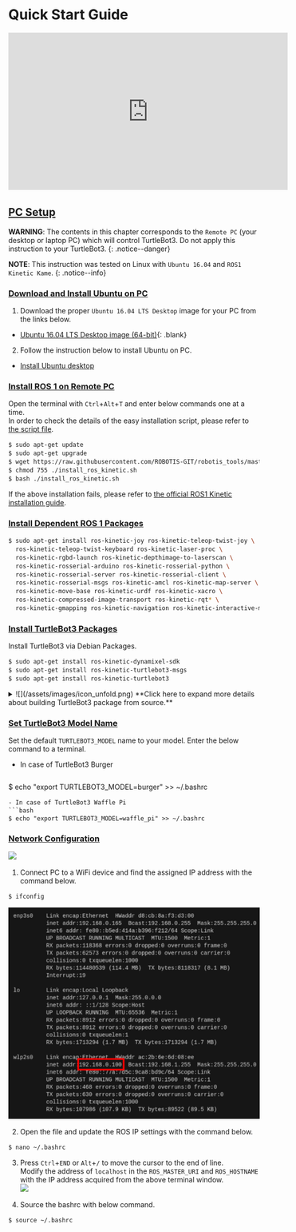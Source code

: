 
# Quick Start Guide

<iframe width="560" height="315" src="https://www.youtube.com/embed/ji2kQXgCjeM" frameborder="0" allow="accelerometer; autoplay; clipboard-write; encrypted-media; gyroscope; picture-in-picture" allowfullscreen></iframe>

## [PC Setup](#pc-setup)

**WARNING**: The contents in this chapter corresponds to the `Remote PC` (your desktop or laptop PC) which will control TurtleBot3. Do not apply this instruction to your TurtleBot3.
{: .notice--danger}

**NOTE**: This instruction was tested on Linux with `Ubuntu 16.04` and `ROS1 Kinetic Kame`.
{: .notice--info}

### [Download and Install Ubuntu on PC](#download-and-install-ubuntu-on-pc)

1. Download the proper `Ubuntu 16.04 LTS Desktop` image for your PC from the links below.
  - [Ubuntu 16.04 LTS Desktop image (64-bit)](https://releases.ubuntu.com/16.04.7/){: .blank}

2. Follow the instruction below to install Ubuntu on PC.
  - [Install Ubuntu desktop](https://ubuntu.com/tutorials/install-ubuntu-desktop#1-overview)

### [Install ROS 1 on Remote PC](#install-ros-1-on-remote-pc)

Open the terminal with `Ctrl`+`Alt`+`T` and enter below commands one at a time.  
In order to check the details of the easy installation script, please refer to [the script file](https://raw.githubusercontent.com/ROBOTIS-GIT/robotis_tools/master/install_ros_kinetic.sh).  
```bash
$ sudo apt-get update
$ sudo apt-get upgrade
$ wget https://raw.githubusercontent.com/ROBOTIS-GIT/robotis_tools/master/install_ros_kinetic.sh
$ chmod 755 ./install_ros_kinetic.sh 
$ bash ./install_ros_kinetic.sh
```

If the above installation fails, please refer to [the official ROS1 Kinetic installation guide](http://wiki.ros.org/kinetic/Installation/Ubuntu).

### [Install Dependent ROS 1 Packages](#install-dependent-ros-1-packages)

```bash
$ sudo apt-get install ros-kinetic-joy ros-kinetic-teleop-twist-joy \
  ros-kinetic-teleop-twist-keyboard ros-kinetic-laser-proc \
  ros-kinetic-rgbd-launch ros-kinetic-depthimage-to-laserscan \
  ros-kinetic-rosserial-arduino ros-kinetic-rosserial-python \
  ros-kinetic-rosserial-server ros-kinetic-rosserial-client \
  ros-kinetic-rosserial-msgs ros-kinetic-amcl ros-kinetic-map-server \
  ros-kinetic-move-base ros-kinetic-urdf ros-kinetic-xacro \
  ros-kinetic-compressed-image-transport ros-kinetic-rqt* \
  ros-kinetic-gmapping ros-kinetic-navigation ros-kinetic-interactive-markers
```

### [Install TurtleBot3 Packages](#install-turtlebot3-packages)

Install TurtleBot3 via Debian Packages.

```bash
$ sudo apt-get install ros-kinetic-dynamixel-sdk
$ sudo apt-get install ros-kinetic-turtlebot3-msgs
$ sudo apt-get install ros-kinetic-turtlebot3
```

<details>
<summary>
![](/assets/images/icon_unfold.png) **Click here to expand more details about building TurtleBot3 package from source.**
</summary>
In case you need to download the source codes and build them, please use the commands below.  
Make sure to remove the identical packages to avoid redundancy.  
```bash
$ sudo apt-get remove ros-kinetic-dynamixel-sdk
$ sudo apt-get remove ros-kinetic-turtlebot3-msgs
$ sudo apt-get remove ros-kinetic-turtlebot3
$ mkdir -p ~/catkin_ws/src
$ cd ~/catkin_ws/src/
$ git clone -b kinetic-devel https://github.com/ROBOTIS-GIT/DynamixelSDK.git
$ git clone -b kinetic-devel https://github.com/ROBOTIS-GIT/turtlebot3_msgs.git
$ git clone -b kinetic-devel https://github.com/ROBOTIS-GIT/turtlebot3.git
$ cd ~/catkin_ws && catkin_make
$ echo "source ~/catkin_ws/devel/setup.bash" >> ~/.bashrc
```
</details>

### [Set TurtleBot3 Model Name](#set-turtlebot3-model-name)
Set the default `TURTLEBOT3_MODEL` name to your model. Enter the below command to a terminal.  
- In case of TurtleBot3 Burger
  ```bash
$ echo "export TURTLEBOT3_MODEL=burger" >> ~/.bashrc
  ```
- In case of TurtleBot3 Waffle Pi
  ```bash
$ echo "export TURTLEBOT3_MODEL=waffle_pi" >> ~/.bashrc
  ```

### [Network Configuration](#network-configuration)

![](/assets/images/platform/turtlebot3/software/network_configuration.png)

1. Connect PC to a WiFi device and find the assigned IP address with the command below.  
  ```bash
$ ifconfig
  ```  
  ![](/assets/images/platform/turtlebot3/software/network_configuration2.png)

2. Open the file and update the ROS IP settings with the command below.  
  ```bash
$ nano ~/.bashrc
  ```

3. Press `Ctrl`+`END` or `Alt`+`/` to move the cursor to the end of line.  
  Modify the address of `localhost` in the `ROS_MASTER_URI` and `ROS_HOSTNAME` with the IP address acquired from the above terminal window.  
  ![](/assets/images/platform/turtlebot3/software/network_configuration3.png)

4. Source the bashrc with below command.  
  ```bash
$ source ~/.bashrc
  ```
